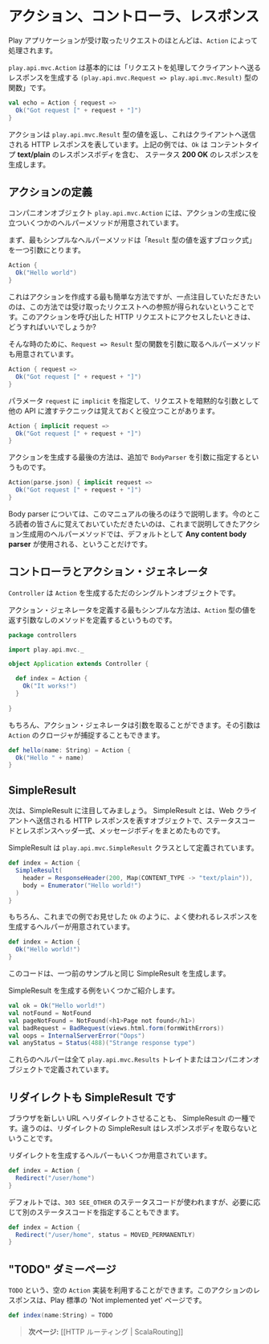 <!-- translated -->
<!--
# Actions, Controllers and Results
-->
# アクション、コントローラ、レスポンス

<!--
Most of the requests received by a Play application are handled by an `Action`. 
-->
Play アプリケーションが受け取ったリクエストのほとんどは、`Action` によって処理されます。

<!--
A `play.api.mvc.Action` is basically a `(play.api.mvc.Request => play.api.mvc.Result)` function that handles a request and generates a result to be sent to the client.
-->
`play.api.mvc.Action` は基本的には「リクエストを処理してクライアントへ送るレスポンスを生成する `(play.api.mvc.Request => play.api.mvc.Result)` 型の関数」です。

```scala
val echo = Action { request =>
  Ok("Got request [" + request + "]")
}
```

<!--
An action returns a `play.api.mvc.Result` value, representing the HTTP response to send to the web client. In this example `Ok` constructs a **200 OK** response containing a **text/plain** response body.
-->
アクションは `play.api.mvc.Result` 型の値を返し、これはクライアントへ送信される HTTP レスポンスを表しています。上記の例では、`Ok` は コンテントタイプ **text/plain** のレスポンスボディを含む、 ステータス **200 OK** のレスポンスを生成します。

<!--
## Building an Action
-->
## アクションの定義

<!--
The `play.api.mvc.Action` companion object offers several helper methods to construct an Action value. 
-->
コンパニオンオブジェクト `play.api.mvc.Action` には、アクションの生成に役立ついくつかのヘルパーメソッドが用意されています。

<!--
The first simplest one just takes as argument an expression block returning a `Result`:
-->
まず、最もシンプルなヘルパーメソッドは「`Result` 型の値を返すブロック式」を一つ引数にとります。

```scala
Action {
  Ok("Hello world")
}
```

<!--
This is the simplest way to create an Action, but we don't get a reference to the incoming request. It is often useful to access the HTTP request calling this Action. 
-->
これはアクションを作成する最も簡単な方法ですが、一点注目していただきたいのは、この方法では受け取ったリクエストへの参照が得られないということです。このアクションを呼び出した HTTP リクエストにアクセスしたいときは、どうすればいいでしょうか?

<!--
So there is another Action builder that takes as an argument a function `Request => Result`:
-->
そんな時のために、`Request => Result` 型の関数を引数に取るヘルパーメソッドも用意されています。

```scala
Action { request =>
  Ok("Got request [" + request + "]")
}
```

<!--
It is often useful to mark the `request` parameter as `implicit` so it can be implicitely used by other APIs that need it:
-->
パラメータ `request` に `implicit` を指定して、リクエストを暗黙的な引数として他の API に渡すテクニックは覚えておくと役立つことがあります。

```scala
Action { implicit request =>
  Ok("Got request [" + request + "]")
}
```

<!--
The last way of creating an Action value is to specify an additional `BodyParser` argument:
-->
アクションを生成する最後の方法は、追加で `BodyParser` を引数に指定するというものです。

```scala
Action(parse.json) { implicit request =>
  Ok("Got request [" + request + "]")
}
```

<!--
Body parsers will be covered later in this manual.  For now you just need to know that the other methods of creating Action values use a default **Any content body parser**.
-->
Body parser については、このマニュアルの後ろのほうで説明します。今のところ読者の皆さんに覚えておいていただきたいのは、これまで説明してきたアクション生成用のヘルパーメソッドでは、デフォルトとして **Any content body parser** が使用される、ということだけです。

<!--
## Controllers are action generators
-->
## コントローラとアクション・ジェネレータ

<!--
A `Controller` is nothing more than a singleton object that generates `Action` values. 
-->
`Controller` は `Action` を生成するただのシングルトンオブジェクトです。

<!--
The simplest use case for defining an action generator is a method with no parameters that returns an `Action` value	:
-->
アクション・ジェネレータを定義する最もシンプルな方法は、`Action` 型の値を返す引数なしのメソッドを定義するというものです。

```scala
package controllers

import play.api.mvc._

object Application extends Controller {

  def index = Action {
    Ok("It works!")
  }
    
}
```

<!--
Of course, the action generator method can have parameters, and these parameters can be captured by the `Action` closure:
-->
もちろん、アクション・ジェネレータは引数を取ることができます。その引数は `Action` のクロージャが捕捉することもできます。

```scala
def hello(name: String) = Action {
  Ok("Hello " + name)
}
```

<!--
## Simple results
-->
## SimpleResult

<!--
For now we are just interested in simple results: An HTTP result with a status code, a set of HTTP headers and a body to be sent to the web client.
-->
次は、SimpleResult に注目してみましょう。 SimpleResult とは、Web クライアントへ送信される HTTP レスポンスを表すオブジェクトで、ステータスコードとレスポンスヘッダ一式、メッセージボディをまとめたものです。

<!--
These results are defined by `play.api.mvc.SimpleResult`:
-->
SimpleResult は `play.api.mvc.SimpleResult` クラスとして定義されています。

```scala
def index = Action {
  SimpleResult(
    header = ResponseHeader(200, Map(CONTENT_TYPE -> "text/plain")), 
    body = Enumerator("Hello world!")
  )
}
```

<!--
Of course there are several helpers available to create common results such as the `Ok` result in the sample above:
-->
もちろん、これまでの例でお見せした `Ok` のように、よく使われるレスポンスを生成するヘルパーが用意されています。

```scala
def index = Action {
  Ok("Hello world!")
}
```

<!--
This produces exactly the same result as before.
-->
このコードは、一つ前のサンプルと同じ SimpleResult を生成します。

<!--
Here are several examples to create various results:
-->
SimpleResult を生成する例をいくつかご紹介します。

```scala
val ok = Ok("Hello world!")
val notFound = NotFound
val pageNotFound = NotFound(<h1>Page not found</h1>)
val badRequest = BadRequest(views.html.form(formWithErrors))
val oops = InternalServerError("Oops")
val anyStatus = Status(488)("Strange response type")
```

<!--
All of these helpers can be found in the `play.api.mvc.Results` trait and companion object.
-->
これらのヘルパーは全て `play.api.mvc.Results` トレイトまたはコンパニオンオブジェクトで定義されています。

<!--
## Redirects are simple results too
-->
## リダイレクトも SimpleResult です

<!--
Redirecting the browser to a new URL is just another kind of simple result. However, these result types don't take a response body.
-->
ブラウザを新しい URL へリダイレクトさせることも、 SimpleResult の一種です。違うのは、リダイレクトの SimpleResult はレスポンスボディを取らないということです。

<!--
There are several helpers available to create redirect results:
-->
リダイレクトを生成するヘルパーもいくつか用意されています。

```scala
def index = Action {
  Redirect("/user/home")
}
```

<!--
The default is to use a `303 SEE_OTHER` response type, but you can also set a more specific status code if you need one:
-->
デフォルトでは、`303 SEE_OTHER` のステータスコードが使われますが、必要に応じて別のステータスコードを指定することもできます。

```scala
def index = Action {
  Redirect("/user/home", status = MOVED_PERMANENTLY)
}
```

<!--
## "TODO" dummy page
-->
## "TODO" ダミーページ

<!--
You can use an empty `Action` implementation defined as `TODO`: the result is a standard ‘Not implemented yet’ result page:
-->
`TODO` という、空の `Action` 実装を利用することができます。このアクションのレスポンスは、Play 標準の 'Not implemented yet' ページです。

```scala
def index(name:String) = TODO
```

<!--
> **Next:** [[HTTP Routing | ScalaRouting]]
-->
> **次ページ:** [[HTTP ルーティング | ScalaRouting]]
